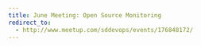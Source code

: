 ```yaml
---
title: June Meeting: Open Source Monitoring
redirect_to:
  - http://www.meetup.com/sddevops/events/176848172/
---
```

